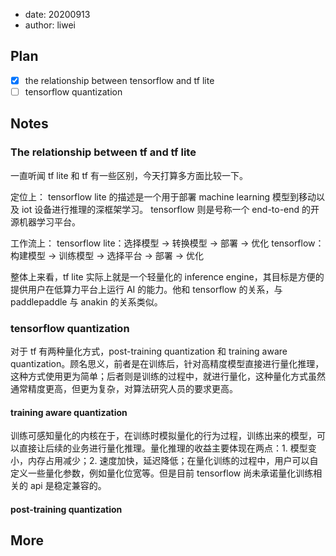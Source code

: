 - date: 20200913 
- author: liwei

## Plan

- [x] the relationship between tensorflow and tf lite
- [ ] tensorflow quantization

## Notes

### The relationship between tf and tf lite

一直听闻 tf lite 和 tf 有一些区别，今天打算多方面比较一下。

定位上：
tensorflow lite 的描述是一个用于部署 machine learning 模型到移动以及 iot 设备进行推理的深框架学习。
tensorflow 则是号称一个 end-to-end 的开源机器学习平台。

工作流上：
tensorflow lite：选择模型 -> 转换模型 -> 部署 -> 优化
tensorflow：构建模型 -> 训练模型 -> 选择平台 -> 部署 -> 优化

整体上来看，tf lite 实际上就是一个轻量化的 inference engine，其目标是方便的提供用户在低算力平台上运行 AI 的能力。他和 tensorflow 的关系，与 paddlepaddle 与 anakin 的关系类似。

### tensorflow quantization

对于 tf 有两种量化方式，post-training quantization 和 training aware quantization。顾名思义，前者是在训练后，针对高精度模型直接进行量化推理，这种方式使用更为简单；后者则是训练的过程中，就进行量化，这种量化方式虽然通常精度更高，但更为复杂，对算法研究人员的要求更高。

#### training aware quantization

训练可感知量化的内核在于，在训练时模拟量化的行为过程，训练出来的模型，可以直接让后续的业务进行量化推理。量化推理的收益主要体现在两点：1. 模型变小，内存占用减少；2. 速度加快，延迟降低；在量化训练的过程中，用户可以自定义一些量化参数，例如量化位宽等。但是目前 tensorflow 尚未承诺量化训练相关的 api 是稳定兼容的。

#### post-training quantization

## More
